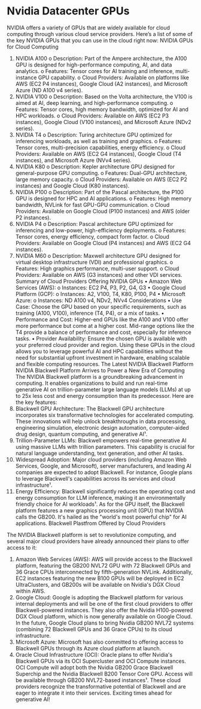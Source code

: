 # Nvidia Datacenter GPUs

NVIDIA offers a variety of GPUs that are widely available for cloud computing through various cloud service providers. Here’s a list of some of the key NVIDIA GPUs that you can use in the cloud right now:
NVIDIA GPUs for Cloud Computing
1.	NVIDIA A100
o	Description: Part of the Ampere architecture, the A100 GPU is designed for high-performance computing, AI, and data analytics.
o	Features: Tensor cores for AI training and inference, multi-instance GPU capability.
o	Cloud Providers: Available on platforms like AWS (EC2 P4 instances), Google Cloud (A2 instances), and Microsoft Azure (ND A100 v4 series).
2.	NVIDIA V100
o	Description: Based on the Volta architecture, the V100 is aimed at AI, deep learning, and high-performance computing.
o	Features: Tensor cores, high memory bandwidth, optimized for AI and HPC workloads.
o	Cloud Providers: Available on AWS (EC2 P3 instances), Google Cloud (V100 instances), and Microsoft Azure (NDv2 series).
3.	NVIDIA T4
o	Description: Turing architecture GPU optimized for inferencing workloads, as well as training and graphics.
o	Features: Tensor cores, multi-precision capabilities, energy efficiency.
o	Cloud Providers: Available on AWS (EC2 G4 instances), Google Cloud (T4 instances), and Microsoft Azure (NVv4 series).
4.	NVIDIA K80
o	Description: Kepler architecture GPU designed for general-purpose GPU computing.
o	Features: Dual-GPU architecture, large memory capacity.
o	Cloud Providers: Available on AWS (EC2 P2 instances) and Google Cloud (K80 instances).
5.	NVIDIA P100
o	Description: Part of the Pascal architecture, the P100 GPU is designed for HPC and AI applications.
o	Features: High memory bandwidth, NVLink for fast GPU-GPU communication.
o	Cloud Providers: Available on Google Cloud (P100 instances) and AWS (older P2 instances).
6.	NVIDIA P4
o	Description: Pascal architecture GPU optimized for inferencing and low-power, high-efficiency deployments.
o	Features: Tensor cores, energy efficiency, compact form factor.
o	Cloud Providers: Available on Google Cloud (P4 instances) and AWS (EC2 G4 instances).
7.	NVIDIA M60
o	Description: Maxwell architecture GPU designed for virtual desktop infrastructure (VDI) and professional graphics.
o	Features: High graphics performance, multi-user support.
o	Cloud Providers: Available on AWS (G3 instances) and other VDI services.
Summary of Cloud Providers Offering NVIDIA GPUs
•	Amazon Web Services (AWS):
o	Instances: EC2 P4, P3, P2, G4, G3
•	Google Cloud Platform (GCP):
o	Instances: A2, V100, T4, K80, P100, P4
•	Microsoft Azure:
o	Instances: ND A100 v4, NDv2, NVv4
Considerations
•	Use Case: Choose the GPU based on your specific requirements, such as training (A100, V100), inference (T4, P4), or a mix of tasks.
•	Performance and Cost: Higher-end GPUs like the A100 and V100 offer more performance but come at a higher cost. Mid-range options like the T4 provide a balance of performance and cost, especially for inference tasks.
•	Provider Availability: Ensure the chosen GPU is available with your preferred cloud provider and region.
Using these GPUs in the cloud allows you to leverage powerful AI and HPC capabilities without the need for substantial upfront investment in hardware, enabling scalable and flexible computing resources.
The Latest NVIDIA Blackwell Platform
NVIDIA Blackwell Platform Arrives to Power a New Era of Computing
The NVIDIA Blackwell platform is a groundbreaking advancement in computing. It enables organizations to build and run real-time generative AI on trillion-parameter large language models (LLMs) at up to 25x less cost and energy consumption than its predecessor. Here are the key features:
1.	Blackwell GPU Architecture: The Blackwell GPU architecture incorporates six transformative technologies for accelerated computing. These innovations will help unlock breakthroughs in data processing, engineering simulation, electronic design automation, computer-aided drug design, quantum computing, and generative AI¹.
2.	Trillion-Parameter LLMs: Blackwell empowers real-time generative AI using massive LLMs with trillion parameters. This capability is crucial for natural language understanding, text generation, and other AI tasks.
3.	Widespread Adoption: Major cloud providers (including Amazon Web Services, Google, and Microsoft), server manufacturers, and leading AI companies are expected to adopt Blackwell. For instance, Google plans to leverage Blackwell's capabilities across its services and cloud infrastructure¹.
4.	Energy Efficiency: Blackwell significantly reduces the operating cost and energy consumption for LLM inference, making it an environmentally friendly choice for AI workloads¹.
As for the GPU itself, the Blackwell platform features a new graphics processing unit (GPU) that NVIDIA calls the GB200. It's hailed as the "world's most powerful chip" for AI applications.
Blackwell Plastfrom Offered by Cloud Providers 

The NVIDIA Blackwell platform is set to revolutionize computing, and several major cloud providers have already announced their plans to offer access to it:
1.	Amazon Web Services (AWS): AWS will provide access to the Blackwell platform, featuring the GB200 NVL72 GPU with 72 Blackwell GPUs and 36 Grace CPUs interconnected by fifth-generation NVLink. Additionally, EC2 instances featuring the new B100 GPUs will be deployed in EC2 UltraClusters, and GB200s will be available on Nvidia's DGX Cloud within AWS.
2.	Google Cloud: Google is adopting the Blackwell platform for various internal deployments and will be one of the first cloud providers to offer Blackwell-powered instances. They also offer the Nvidia H100-powered DGX Cloud platform, which is now generally available on Google Cloud. In the future, Google Cloud plans to bring Nvidia GB200 NVL72 systems (combining 72 Blackwell GPUs and 36 Grace CPUs) to its cloud infrastructure.
3.	Microsoft Azure: Microsoft has also committed to offering access to Blackwell GPUs through its Azure cloud platform at launch.
4.	Oracle Cloud Infrastructure (OCI): Oracle plans to offer Nvidia's Blackwell GPUs via its OCI Supercluster and OCI Compute instances. OCI Compute will adopt both the Nvidia GB200 Grace Blackwell Superchip and the Nvidia Blackwell B200 Tensor Core GPU. Access will be available through GB200 NVL72-based instances¹.
These cloud providers recognize the transformative potential of Blackwell and are eager to integrate it into their services. Exciting times ahead for generative AI!





